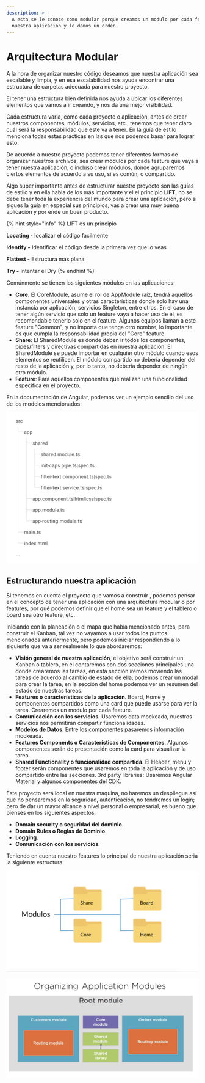 ```yaml
---
description: >-
  A esta se le conoce como modular porque creamos un modulo por cada feature de
  nuestra aplicación y le damos un orden.
---
```


# Arquitectura Modular

A la hora de organizar nuestro código deseamos que nuestra aplicación sea escalable y limpia, y en esa escalabilidad nos ayuda encontrar una estructura de carpetas adecuada para nuestro proyecto.

El tener una estructura bien definida nos ayuda a ubicar los diferentes elementos que vamos a ir creando, y nos da una mejor visibilidad.

Cada estructura varia, como cada proyecto o aplicación, antes de crear nuestros componentes, módulos, servicios, etc., tenemos que tener claro cuál será la responsabilidad que este va a tener. En la guía de estilo menciona todas estas prácticas en las que nos podemos basar para lograr esto.

De acuerdo a nuestro proyecto podemos tener diferentes formas de organizar nuestros archivos, sea crear módulos por cada feature que vaya a tener nuestra aplicación, o incluso crear módulos, donde agruparemos ciertos elementos de acuerdo a su uso, si es común, o compartido.

Algo super importante antes de estructurar nuestro proyecto son las guías de estilo y en ella habla de los más importante y el el principio **LIFT**, no se debe tener toda la experiencia del mundo para crear una aplicación, pero si sigues la guía en especial sus principios, vas a crear una muy buena aplicación y por ende un buen producto.

{% hint style="info" %}
LIFT es un principio

**Locating -** localizar el código facilmente

**Identify -** Identificar el código desde la primera vez que lo veas 

**Flattest -** Estructura más plana

**Try -** Intentar el Dry
{% endhint %}

Comúnmente se tienen los siguientes módulos en las aplicaciones:

* **Core**: El CoreModule, asume el rol de AppModule raíz, tendrá aquellos componentes universales y otras características donde solo hay una instancia por aplicación, servicios Singleton, entre otros. En el caso de tener algún servicio que solo un feature vaya a hacer uso de él, es recomendable tenerlo solo en el feature. Algunos equipos llaman a este feature "Common", y no importa que tenga otro nombre, lo importante es que cumpla la responsabilidad propia del "Core" feature.
* **Share**: El SharedModule es donde deben ir todos los componentes, pipes/filters y directivas compartidas en nuestra aplicación. El SharedModule se puede importar en cualquier otro módulo cuando esos elementos se reutilicen. El módulo compartido no debería depender del resto de la aplicación y, por lo tanto, no debería depender de ningún otro módulo.
* **Feature**: Para aquellos componentes que realizan una funcionalidad especifica en el proyecto.

En la documentación de Angular, podemos ver un ejemplo sencillo del uso de los modelos mencionados:

![](../../../.gitbook/assets/folder-structure.png)

## Estructurando nuestra aplicación

Si tenemos en cuenta el proyecto que vamos a construir , podemos pensar en el concepto de tener una aplicación con una arquitectura modular o por features, por qué podemos definir que el home sea un feature y el tablero o board sea otro feature, etc.

Iniciando con la planeación o el mapa que había mencionado antes, para construir el Kanban, tal vez no vayamos a usar todos los puntos mencionados anteriormente, pero podemos iniciar respondiendo a lo siguiente que va a ser realmente lo que abordaremos:

* **Visión general de nuestra aplicación**, el objetivo será construir un Kanban o tablero, en el contaremos con dos secciones principales una donde crearemos las tareas, en esta sección iremos moviendo las tareas de acuerdo al cambio de estado de ella, podemos crear un modal para crear la tarea, en la sección del home podemos ver un resumen del estado de nuestras tareas.
* **Features o características de la aplicación**. Board, Home y componentes compartidos como una card que puede usarse para ver la tarea. Crearemos un modulo por cada feature.
* **Comunicación con los servicios**. Usaremos data mockeada, nuestros servicios nos permitirán compartir funcionalidades.
* **Modelos de Datos**. Entre los componentes pasaremos información mockeada.
* **Features Components o Características de Componentes**. Algunos componentes serán de presentación como la card para visualizar la tarea.
* **Shared Functionality o funcionalidad compartida**. El Header, menu y footer serán componentes que usaremos en toda la aplicación y de uso compartido entre las secciones. 3rd party libraries: Usaremos Angular Material y algunos componentes del CDK.

Este proyecto será local en nuestra maquina, no haremos un despliegue así que no pensaremos en la seguridad, autenticación, no tendremos un login; pero de dar un mayor alcance a nivel personal o empresarial, es bueno que pienses en los siguientes aspectos:

* **Domain security o seguridad del dominio**. 
* **Domain Rules o Reglas de Dominio**. 
* **Logging**. 
* **Comunicación con los servicios**. 

Teniendo en cuenta nuestro features lo principal de nuestra aplicación seria la siguiente estructura:

![](../../../.gitbook/assets/example.png)

![](../../../.gitbook/assets/screen-shot-2021-02-27-at-2.12.05-pm.png)



